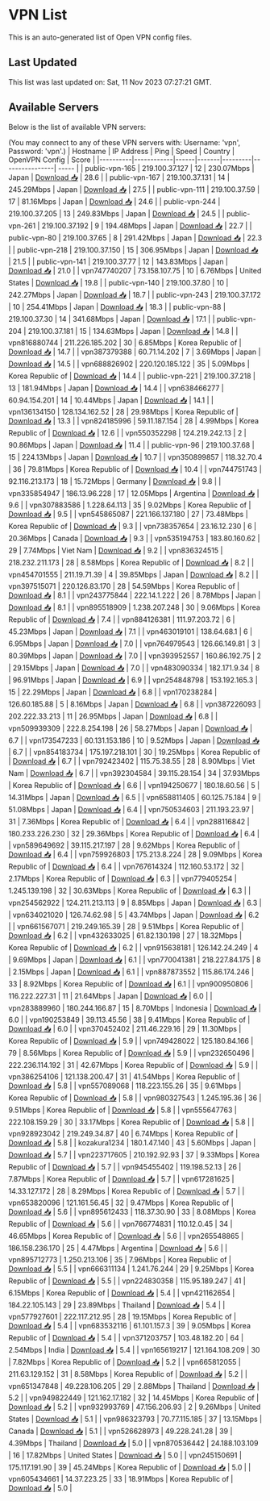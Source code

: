 # VPN List

This is an auto-generated list of Open VPN config files.

## Last Updated

This list was last updated on: Sat, 11 Nov 2023 07:27:21 GMT.

## Available Servers

Below is the list of available VPN servers:

(You may connect to any of these VPN servers with: Username: 'vpn', Password: 'vpn'.)
| Hostname | IP Address | Ping | Speed | Country | OpenVPN Config | Score |
|----------|------------|------|-------|---------|----------------| ----- |
| public-vpn-165 | 219.100.37.127 | 12 | 230.07Mbps | Japan | [Download 📥](./configs/server_0_JP.ovpn) | 28.6 |
| public-vpn-167 | 219.100.37.131 | 14 | 245.29Mbps | Japan | [Download 📥](./configs/server_1_JP.ovpn) | 27.5 |
| public-vpn-111 | 219.100.37.59 | 17 | 81.16Mbps | Japan | [Download 📥](./configs/server_2_JP.ovpn) | 24.6 |
| public-vpn-244 | 219.100.37.205 | 13 | 249.83Mbps | Japan | [Download 📥](./configs/server_3_JP.ovpn) | 24.5 |
| public-vpn-261 | 219.100.37.192 | 9 | 194.48Mbps | Japan | [Download 📥](./configs/server_4_JP.ovpn) | 22.7 |
| public-vpn-80 | 219.100.37.65 | 8 | 291.42Mbps | Japan | [Download 📥](./configs/server_5_JP.ovpn) | 22.3 |
| public-vpn-218 | 219.100.37.150 | 15 | 306.95Mbps | Japan | [Download 📥](./configs/server_6_JP.ovpn) | 21.5 |
| public-vpn-141 | 219.100.37.77 | 12 | 143.83Mbps | Japan | [Download 📥](./configs/server_7_JP.ovpn) | 21.0 |
| vpn747740207 | 73.158.107.75 | 10 | 6.76Mbps | United States | [Download 📥](./configs/server_8_US.ovpn) | 19.8 |
| public-vpn-140 | 219.100.37.80 | 10 | 242.27Mbps | Japan | [Download 📥](./configs/server_9_JP.ovpn) | 18.7 |
| public-vpn-243 | 219.100.37.172 | 10 | 254.41Mbps | Japan | [Download 📥](./configs/server_10_JP.ovpn) | 18.3 |
| public-vpn-88 | 219.100.37.30 | 14 | 341.68Mbps | Japan | [Download 📥](./configs/server_11_JP.ovpn) | 17.1 |
| public-vpn-204 | 219.100.37.181 | 15 | 134.63Mbps | Japan | [Download 📥](./configs/server_12_JP.ovpn) | 14.8 |
| vpn816880744 | 211.226.185.202 | 30 | 6.85Mbps | Korea Republic of | [Download 📥](./configs/server_13_KR.ovpn) | 14.7 |
| vpn387379388 | 60.71.14.202 | 7 | 3.69Mbps | Japan | [Download 📥](./configs/server_14_JP.ovpn) | 14.5 |
| vpn688826902 | 220.120.185.122 | 35 | 5.09Mbps | Korea Republic of | [Download 📥](./configs/server_15_KR.ovpn) | 14.4 |
| public-vpn-221 | 219.100.37.218 | 13 | 181.94Mbps | Japan | [Download 📥](./configs/server_16_JP.ovpn) | 14.4 |
| vpn638466277 | 60.94.154.201 | 14 | 10.44Mbps | Japan | [Download 📥](./configs/server_17_JP.ovpn) | 14.1 |
| vpn136134150 | 128.134.162.52 | 28 | 29.98Mbps | Korea Republic of | [Download 📥](./configs/server_18_KR.ovpn) | 13.3 |
| vpn824185996 | 59.11.187.154 | 28 | 4.99Mbps | Korea Republic of | [Download 📥](./configs/server_19_KR.ovpn) | 12.6 |
| vpn550352298 | 124.219.242.13 | 2 | 90.86Mbps | Japan | [Download 📥](./configs/server_20_JP.ovpn) | 11.4 |
| public-vpn-96 | 219.100.37.68 | 15 | 224.13Mbps | Japan | [Download 📥](./configs/server_21_JP.ovpn) | 10.7 |
| vpn350899857 | 118.32.70.4 | 36 | 79.81Mbps | Korea Republic of | [Download 📥](./configs/server_22_KR.ovpn) | 10.4 |
| vpn744751743 | 92.116.213.173 | 18 | 15.72Mbps | Germany | [Download 📥](./configs/server_23_DE.ovpn) | 9.8 |
| vpn335854947 | 186.13.96.228 | 17 | 12.05Mbps | Argentina | [Download 📥](./configs/server_24_AR.ovpn) | 9.6 |
| vpn307883586 | 1.228.64.113 | 35 | 9.02Mbps | Korea Republic of | [Download 📥](./configs/server_25_KR.ovpn) | 9.5 |
| vpn545865087 | 221.166.137.180 | 27 | 73.48Mbps | Korea Republic of | [Download 📥](./configs/server_26_KR.ovpn) | 9.3 |
| vpn738357654 | 23.16.12.230 | 6 | 20.36Mbps | Canada | [Download 📥](./configs/server_27_CA.ovpn) | 9.3 |
| vpn535194753 | 183.80.160.62 | 29 | 7.74Mbps | Viet Nam | [Download 📥](./configs/server_28_VN.ovpn) | 9.2 |
| vpn836324515 | 218.232.211.173 | 28 | 8.58Mbps | Korea Republic of | [Download 📥](./configs/server_29_KR.ovpn) | 8.2 |
| vpn454701555 | 211.19.71.39 | 4 | 39.85Mbps | Japan | [Download 📥](./configs/server_30_JP.ovpn) | 8.2 |
| vpn397515071 | 220.126.83.170 | 28 | 54.59Mbps | Korea Republic of | [Download 📥](./configs/server_31_KR.ovpn) | 8.1 |
| vpn243775844 | 222.14.1.222 | 26 | 8.78Mbps | Japan | [Download 📥](./configs/server_32_JP.ovpn) | 8.1 |
| vpn895518909 | 1.238.207.248 | 30 | 9.06Mbps | Korea Republic of | [Download 📥](./configs/server_33_KR.ovpn) | 7.4 |
| vpn884126381 | 111.97.203.72 | 6 | 45.23Mbps | Japan | [Download 📥](./configs/server_34_JP.ovpn) | 7.1 |
| vpn463019101 | 138.64.68.1 | 6 | 6.95Mbps | Japan | [Download 📥](./configs/server_35_JP.ovpn) | 7.0 |
| vpn764979543 | 126.66.149.81 | 3 | 80.39Mbps | Japan | [Download 📥](./configs/server_36_JP.ovpn) | 7.0 |
| vpn393952557 | 160.86.192.75 | 2 | 29.15Mbps | Japan | [Download 📥](./configs/server_37_JP.ovpn) | 7.0 |
| vpn483090334 | 182.171.9.34 | 8 | 96.91Mbps | Japan | [Download 📥](./configs/server_38_JP.ovpn) | 6.9 |
| vpn254848798 | 153.192.165.3 | 15 | 22.29Mbps | Japan | [Download 📥](./configs/server_39_JP.ovpn) | 6.8 |
| vpn170238284 | 126.60.185.88 | 5 | 8.16Mbps | Japan | [Download 📥](./configs/server_40_JP.ovpn) | 6.8 |
| vpn387226093 | 202.222.33.213 | 11 | 26.95Mbps | Japan | [Download 📥](./configs/server_41_JP.ovpn) | 6.8 |
| vpn509939309 | 222.8.254.198 | 26 | 58.27Mbps | Japan | [Download 📥](./configs/server_42_JP.ovpn) | 6.7 |
| vpn173547233 | 60.131.153.186 | 10 | 9.52Mbps | Japan | [Download 📥](./configs/server_43_JP.ovpn) | 6.7 |
| vpn854183734 | 175.197.218.101 | 30 | 19.25Mbps | Korea Republic of | [Download 📥](./configs/server_44_KR.ovpn) | 6.7 |
| vpn792423402 | 115.75.38.55 | 28 | 8.90Mbps | Viet Nam | [Download 📥](./configs/server_45_VN.ovpn) | 6.7 |
| vpn392304584 | 39.115.28.154 | 34 | 37.93Mbps | Korea Republic of | [Download 📥](./configs/server_46_KR.ovpn) | 6.6 |
| vpn194250677 | 180.18.60.56 | 5 | 14.31Mbps | Japan | [Download 📥](./configs/server_47_JP.ovpn) | 6.5 |
| vpn658811405 | 60.125.75.184 | 9 | 51.08Mbps | Japan | [Download 📥](./configs/server_48_JP.ovpn) | 6.4 |
| vpn750534603 | 211.193.23.97 | 31 | 7.36Mbps | Korea Republic of | [Download 📥](./configs/server_49_KR.ovpn) | 6.4 |
| vpn288116842 | 180.233.226.230 | 32 | 29.36Mbps | Korea Republic of | [Download 📥](./configs/server_50_KR.ovpn) | 6.4 |
| vpn589649692 | 39.115.217.197 | 28 | 9.62Mbps | Korea Republic of | [Download 📥](./configs/server_51_KR.ovpn) | 6.4 |
| vpn759926803 | 175.213.8.224 | 28 | 9.09Mbps | Korea Republic of | [Download 📥](./configs/server_52_KR.ovpn) | 6.4 |
| vpn767614324 | 112.160.53.172 | 32 | 2.17Mbps | Korea Republic of | [Download 📥](./configs/server_53_KR.ovpn) | 6.3 |
| vpn779405254 | 1.245.139.198 | 32 | 30.63Mbps | Korea Republic of | [Download 📥](./configs/server_54_KR.ovpn) | 6.3 |
| vpn254562922 | 124.211.213.113 | 9 | 8.85Mbps | Japan | [Download 📥](./configs/server_55_JP.ovpn) | 6.3 |
| vpn634021020 | 126.74.62.98 | 5 | 43.74Mbps | Japan | [Download 📥](./configs/server_56_JP.ovpn) | 6.2 |
| vpn661567071 | 219.249.165.39 | 28 | 9.51Mbps | Korea Republic of | [Download 📥](./configs/server_57_KR.ovpn) | 6.2 |
| vpn432633025 | 61.82.130.198 | 27 | 18.32Mbps | Korea Republic of | [Download 📥](./configs/server_58_KR.ovpn) | 6.2 |
| vpn915638181 | 126.142.24.249 | 4 | 9.69Mbps | Japan | [Download 📥](./configs/server_59_JP.ovpn) | 6.1 |
| vpn770041381 | 218.227.84.175 | 8 | 2.15Mbps | Japan | [Download 📥](./configs/server_60_JP.ovpn) | 6.1 |
| vpn887873552 | 115.86.174.246 | 33 | 8.92Mbps | Korea Republic of | [Download 📥](./configs/server_61_KR.ovpn) | 6.1 |
| vpn900950806 | 116.222.227.31 | 11 | 21.64Mbps | Japan | [Download 📥](./configs/server_62_JP.ovpn) | 6.0 |
| vpn283889960 | 180.244.166.87 | 15 | 8.70Mbps | Indonesia | [Download 📥](./configs/server_63_ID.ovpn) | 6.0 |
| vpn190253849 | 39.113.45.56 | 38 | 9.41Mbps | Korea Republic of | [Download 📥](./configs/server_64_KR.ovpn) | 6.0 |
| vpn370452402 | 211.46.229.16 | 29 | 11.30Mbps | Korea Republic of | [Download 📥](./configs/server_65_KR.ovpn) | 5.9 |
| vpn749428022 | 125.180.84.166 | 79 | 8.56Mbps | Korea Republic of | [Download 📥](./configs/server_66_KR.ovpn) | 5.9 |
| vpn232650496 | 222.236.114.192 | 31 | 42.67Mbps | Korea Republic of | [Download 📥](./configs/server_67_KR.ovpn) | 5.9 |
| vpn386254106 | 121.138.200.47 | 31 | 41.54Mbps | Korea Republic of | [Download 📥](./configs/server_68_KR.ovpn) | 5.8 |
| vpn557089068 | 118.223.155.26 | 35 | 9.61Mbps | Korea Republic of | [Download 📥](./configs/server_69_KR.ovpn) | 5.8 |
| vpn980327543 | 1.245.195.36 | 36 | 9.51Mbps | Korea Republic of | [Download 📥](./configs/server_70_KR.ovpn) | 5.8 |
| vpn555647763 | 222.108.159.29 | 30 | 33.17Mbps | Korea Republic of | [Download 📥](./configs/server_71_KR.ovpn) | 5.8 |
| vpn928923042 | 219.249.34.87 | 40 | 6.74Mbps | Korea Republic of | [Download 📥](./configs/server_72_KR.ovpn) | 5.8 |
| kozakura1234 | 180.1.47.140 | 43 | 5.60Mbps | Japan | [Download 📥](./configs/server_73_JP.ovpn) | 5.7 |
| vpn223717605 | 210.192.92.93 | 37 | 9.33Mbps | Korea Republic of | [Download 📥](./configs/server_74_KR.ovpn) | 5.7 |
| vpn945455402 | 119.198.52.13 | 26 | 7.87Mbps | Korea Republic of | [Download 📥](./configs/server_75_KR.ovpn) | 5.7 |
| vpn617281625 | 14.33.127.172 | 28 | 8.29Mbps | Korea Republic of | [Download 📥](./configs/server_76_KR.ovpn) | 5.7 |
| vpn653820096 | 121.161.56.45 | 32 | 9.47Mbps | Korea Republic of | [Download 📥](./configs/server_77_KR.ovpn) | 5.6 |
| vpn895612433 | 118.37.30.90 | 33 | 8.08Mbps | Korea Republic of | [Download 📥](./configs/server_78_KR.ovpn) | 5.6 |
| vpn766774831 | 110.12.0.45 | 34 | 46.65Mbps | Korea Republic of | [Download 📥](./configs/server_79_KR.ovpn) | 5.6 |
| vpn265548865 | 186.158.236.170 | 25 | 4.47Mbps | Argentina | [Download 📥](./configs/server_80_AR.ovpn) | 5.6 |
| vpn895712773 | 1.250.213.106 | 35 | 7.96Mbps | Korea Republic of | [Download 📥](./configs/server_81_KR.ovpn) | 5.5 |
| vpn666311134 | 1.241.76.244 | 29 | 9.25Mbps | Korea Republic of | [Download 📥](./configs/server_82_KR.ovpn) | 5.5 |
| vpn224830358 | 115.95.189.247 | 41 | 6.15Mbps | Korea Republic of | [Download 📥](./configs/server_83_KR.ovpn) | 5.4 |
| vpn421162654 | 184.22.105.143 | 29 | 23.89Mbps | Thailand | [Download 📥](./configs/server_84_TH.ovpn) | 5.4 |
| vpn577927601 | 222.117.212.95 | 28 | 19.15Mbps | Korea Republic of | [Download 📥](./configs/server_85_KR.ovpn) | 5.4 |
| vpn683532116 | 61.101.157.3 | 39 | 9.05Mbps | Korea Republic of | [Download 📥](./configs/server_86_KR.ovpn) | 5.4 |
| vpn371203757 | 103.48.182.20 | 64 | 2.54Mbps | India | [Download 📥](./configs/server_87_IN.ovpn) | 5.4 |
| vpn165619217 | 121.164.108.209 | 30 | 7.82Mbps | Korea Republic of | [Download 📥](./configs/server_88_KR.ovpn) | 5.2 |
| vpn665812055 | 211.63.129.152 | 31 | 8.58Mbps | Korea Republic of | [Download 📥](./configs/server_89_KR.ovpn) | 5.2 |
| vpn651347848 | 49.228.106.205 | 29 | 2.88Mbps | Thailand | [Download 📥](./configs/server_90_TH.ovpn) | 5.2 |
| vpn949822449 | 121.162.17.182 | 32 | 14.45Mbps | Korea Republic of | [Download 📥](./configs/server_91_KR.ovpn) | 5.2 |
| vpn932993769 | 47.156.206.93 | 2 | 9.26Mbps | United States | [Download 📥](./configs/server_92_US.ovpn) | 5.1 |
| vpn986323793 | 70.77.115.185 | 37 | 13.15Mbps | Canada | [Download 📥](./configs/server_93_CA.ovpn) | 5.1 |
| vpn526628973 | 49.228.241.28 | 39 | 4.39Mbps | Thailand | [Download 📥](./configs/server_94_TH.ovpn) | 5.0 |
| vpn870536442 | 24.188.103.109 | 16 | 17.82Mbps | United States | [Download 📥](./configs/server_95_US.ovpn) | 5.0 |
| vpn245150691 | 175.117.191.90 | 39 | 45.24Mbps | Korea Republic of | [Download 📥](./configs/server_96_KR.ovpn) | 5.0 |
| vpn605434661 | 14.37.223.25 | 33 | 18.91Mbps | Korea Republic of | [Download 📥](./configs/server_97_KR.ovpn) | 5.0 |
